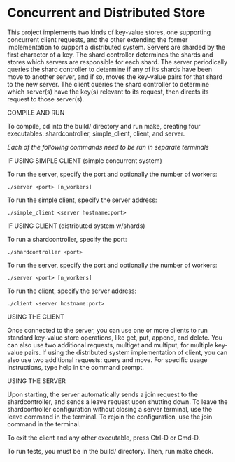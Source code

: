Concurrent and Distributed Store
====================

This project implements two kinds of key-value stores, one supporting concurrent client requests, and the other extending the former implementation to support a distributed system. Servers are sharded by the first character of a key. The shard controller determines the shards and stores which servers are responsible for each shard. The server periodically queries the shard controller to determine if any of its shards have been move to another server, and if so, moves the key-value pairs for that shard to the new server. The client queries the shard controller to determine which server(s) have the key(s) relevant to its request, then directs its request to those server(s).


COMPILE AND RUN

To compile, cd into the build/ directory and run make, creating four executables: shardcontroller, simple_client, client, and server.


*Each of the following commands need to be run in separate terminals*

IF USING SIMPLE CLIENT (simple concurrent system)

To run the server, specify the port and optionally the number of workers:

    ./server <port> [n_workers]

To run the simple client, specify the server address:

    ./simple_client <server hostname:port>


IF USING CLIENT (distributed system w/shards)

To run a shardcontroller, specify the port:

    ./shardcontroller <port>

To run the server, specify the port and optionally the number of workers:

    ./server <port> [n_workers]

To run the client, specify the server address:

    ./client <server hostname:port>


USING THE CLIENT

Once connected to the server, you can use one or more clients to run standard key-value store operations, like get, put, append, and delete. You can also use two additional requests, multiget and multiput, for multiple key-value pairs. If using the distributed system implementation of client, you can also use two additional requests: query and move. For specific usage instructions, type help in the command prompt.


USING THE SERVER

Upon starting, the server automatically sends a join request to the shardcontroller, and sends a leave request upon shutting down. To leave the shardcontroller configuration without closing a server terminal, use the leave command in the terminal. To rejoin the configuration, use the join command in the terminal.


To exit the client and any other executable, press Ctrl-D or Cmd-D.

To run tests, you must be in the build/ directory. Then, run make check.
